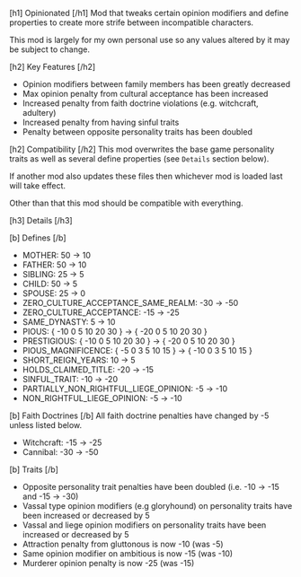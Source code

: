 [h1] Opinionated [/h1]
Mod that tweaks certain opinion modifiers and define properties to create more strife between incompatible characters.

This mod is largely for my own personal use so any values altered by it may be subject to change.

[h2] Key Features [/h2]
* Opinion modifiers between family members has been greatly decreased
* Max opinion penalty from cultural acceptance has been increased
* Increased penalty from faith doctrine violations (e.g. witchcraft, adultery)
* Increased penalty from having sinful traits
* Penalty between opposite personality traits has been doubled

[h2] Compatibility [/h2]
This mod overwrites the base game personality traits as well as several define properties (see `Details` section below).

If another mod also updates these files then whichever mod is loaded last will take effect.

Other than that this mod should be compatible with everything.

[h3] Details [/h3]

[b] Defines [/b]
* MOTHER: 50 -> 10
* FATHER: 50 -> 10
* SIBLING: 25 -> 5
* CHILD: 50 -> 5
* SPOUSE: 25 -> 0
* ZERO_CULTURE_ACCEPTANCE_SAME_REALM: -30 -> -50
* ZERO_CULTURE_ACCEPTANCE: -15 -> -25
* SAME_DYNASTY: 5 -> 10
* PIOUS: { -10 0 5 10 20 30 } -> { -20 0 5 10 20 30 }
* PRESTIGIOUS: { -10 0 5 10 20 30 } -> { -20 0 5 10 20 30 }
* PIOUS_MAGNIFICENCE: { -5 0 3 5 10 15 } -> { -10 0 3 5 10 15 }
* SHORT_REIGN_YEARS: 10 -> 5
* HOLDS_CLAIMED_TITLE: -20 -> -15
* SINFUL_TRAIT: -10 -> -20
* PARTIALLY_NON_RIGHTFUL_LIEGE_OPINION: -5 -> -10
* NON_RIGHTFUL_LIEGE_OPINION: -5 -> -10

[b] Faith Doctrines [/b]
All faith doctrine penalties have changed by -5 unless listed below.

* Witchcraft: -15 -> -25
* Cannibal: -30 -> -50

[b] Traits [/b]
* Opposite personality trait penalties have been doubled (i.e. -10 -> -15 and -15 -> -30)
* Vassal type opinion modifiers (e.g gloryhound) on personality traits have been increased or decreased by 5
* Vassal and liege opinion modifiers on personality traits have been increased or decreased by 5
* Attraction penalty from gluttonous is now -10 (was -5)
* Same opinion modifier on ambitious is now -15 (was -10)
* Murderer opinion penalty is now -25 (was -15)